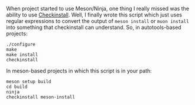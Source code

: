 
When project started to use Meson/Ninja, one thing I really missed was the ability to use [Checkinstall](https://checkinstall.izto.org/).  Well, I finally wrote this script which just uses regular expressions to convert the output of `meson install` or `muon install` into something that checkinstall can understand. So, in autotools-based projects:
```
./configure
make
make install
checkinstall
```

In meson-based projects in which this script is in your path:
```
meson setup build
cd build
ninja
checkinstall meson-install
```
